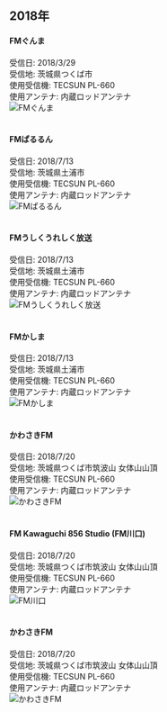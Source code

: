 ## 2018年
#### FMぐんま
受信日: 2018/3/29  
受信地: 茨城県つくば市  
使用受信機: TECSUN PL-660  
使用アンテナ: 内蔵ロッドアンテナ  
![FMぐんま](https://jj1guj.github.io/bcl/japan/FM_image/2019-12-22%2000.59.20.png)  
<br>

#### FMぱるるん
受信日: 2018/7/13  
受信地: 茨城県土浦市  
使用受信機: TECSUN PL-660  
使用アンテナ: 内蔵ロッドアンテナ  
![FMぱるるん](https://jj1guj.github.io/bcl/japan/FM_image/2019-12-22%2001.03.17.png)  
<br>

#### FMうしくうれしく放送
受信日: 2018/7/13  
受信地: 茨城県土浦市  
使用受信機: TECSUN PL-660  
使用アンテナ: 内蔵ロッドアンテナ  
![FMうしくうれしく放送](https://jj1guj.github.io/bcl/japan/FM_image/2019-12-22%2001.02.22.png)  
<br>

#### FMかしま
受信日: 2018/7/13  
受信地: 茨城県土浦市  
使用受信機: TECSUN PL-660  
使用アンテナ: 内蔵ロッドアンテナ  
![FMかしま](https://jj1guj.github.io/bcl/japan/FM_image/2019-12-22%2001.00.43.png)  
<br>

#### かわさきFM
受信日: 2018/7/20  
受信地: 茨城県つくば市筑波山 女体山山頂  
使用受信機: TECSUN PL-660  
使用アンテナ: 内蔵ロッドアンテナ  
![かわさきFM](https://jj1guj.github.io/bcl/japan/FM_image/2019-12-22%2001.02.57.png)  
<br>

#### FM Kawaguchi 856 Studio (FM川口)
受信日: 2018/7/20  
受信地: 茨城県つくば市筑波山 女体山山頂  
使用受信機: TECSUN PL-660  
使用アンテナ: 内蔵ロッドアンテナ  
![FM川口](https://jj1guj.github.io/bcl/japan/FM_image/Inked2019-12-22%2001.01.55_LI.jpg)  
<br>

#### かわさきFM
受信日: 2018/7/20  
受信地: 茨城県つくば市筑波山 女体山山頂  
使用受信機: TECSUN PL-660  
使用アンテナ: 内蔵ロッドアンテナ  
![かわさきFM](https://jj1guj.github.io/bcl/japan/FM_image/2019-12-22%2001.02.57.png)  
<br>
